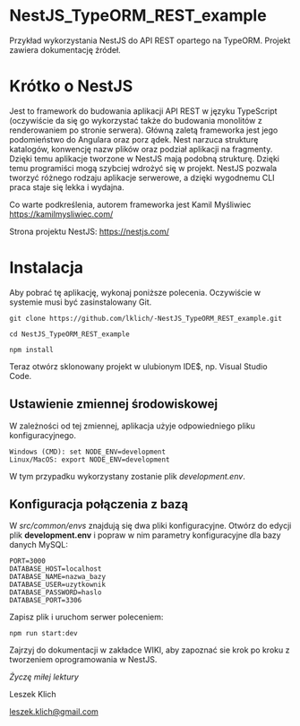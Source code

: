 # NestJS_TypeORM_REST_example

Przykład wykorzystania NestJS do API REST opartego na TypeORM. Projekt zawiera dokumentację źródeł.

# Krótko o NestJS

Jest to framework do budowania aplikacji API REST w języku TypeScript (oczywiście da się go wykorzystać także do budowania monolitów z renderowaniem po stronie serwera). Główną zaletą frameworka jest jego podomieństwo do Angulara oraz porz ądek. Nest narzuca strukturę katalogów, konwencję nazw plików oraz podział aplikacji na fragmenty. Dzięki temu aplikacje tworzone w NestJS mają podobną strukturę. Dzięki temu programiści mogą szybciej wdrożyć się w projekt. NestJS pozwala tworzyć różnego rodzaju aplikacje serwerowe, a dzięki wygodnemu CLI praca staje się lekka i wydajna.

Co warte podkreślenia, autorem frameworka jest Kamil Myśliwiec https://kamilmysliwiec.com/

Strona projektu NestJS: https://nestjs.com/

# Instalacja

Aby pobrać tę aplikację, wykonaj poniższe polecenia. Oczywiście w systemie musi być zasinstalowany Git.

```
git clone https://github.com/lklich/-NestJS_TypeORM_REST_example.git

cd NestJS_TypeORM_REST_example

npm install
```

Teraz otwórz sklonowany projekt w ulubionym IDE$, np. Visual Studio Code.

## Ustawienie zmiennej środowiskowej

W zależności od tej zmiennej, aplikacja użyje odpowiedniego pliku konfiguracyjnego.

```
Windows (CMD): set NODE_ENV=development
Linux/MacOS: export NODE_ENV=development
```

W tym przypadku wykorzystany zostanie plik *development.env*.

## Konfiguracja połączenia z bazą

W *src/common/envs* znajdują się dwa pliki konfiguracyjne. Otwórz do edycji plik **development.env** i popraw w nim parametry konfiguracyjne dla bazy danych MySQL:

```
PORT=3000
DATABASE_HOST=localhost
DATABASE_NAME=nazwa_bazy
DATABASE_USER=uzytkownik
DATABASE_PASSWORD=haslo
DATABASE_PORT=3306
```
Zapisz plik i uruchom serwer poleceniem:

```
npm run start:dev
```

Zajrzyj do dokumentacji w zakładce WIKI, aby zapoznać sie krok po kroku z tworzeniem oprogramowania w NestJS.

*Życzę miłej lektury*

Leszek Klich

leszek.klich@gmail.com
